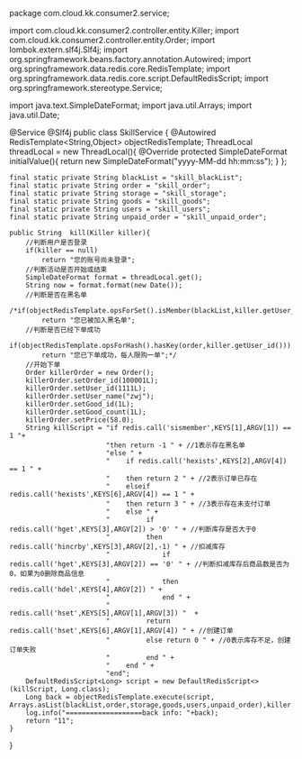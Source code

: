 package com.cloud.kk.consumer2.service;

import com.cloud.kk.consumer2.controller.entity.Killer;
import com.cloud.kk.consumer2.controller.entity.Order;
import lombok.extern.slf4j.Slf4j;
import org.springframework.beans.factory.annotation.Autowired;
import org.springframework.data.redis.core.RedisTemplate;
import org.springframework.data.redis.core.script.DefaultRedisScript;
import org.springframework.stereotype.Service;

import java.text.SimpleDateFormat;
import java.util.Arrays;
import java.util.Date;

@Service
@Slf4j
public class SkillService {
    @Autowired
    RedisTemplate<String,Object> objectRedisTemplate;
    ThreadLocal<SimpleDateFormat> threadLocal = new ThreadLocal<SimpleDateFormat>(){
        @Override
        protected SimpleDateFormat initialValue(){
            return new SimpleDateFormat("yyyy-MM-dd hh:mm:ss");
        }
    };

    final static private String blackList = "skill_blackList";
    final static private String order = "skill_order";
    final static private String storage = "skill_storage";
    final static private String goods = "skill_goods";
    final static private String users = "skill_users";
    final static private String unpaid_order = "skill_unpaid_order";

    public String  kill(Killer killer){
        //判断用户是否登录
        if(killer == null)
            return "您的账号尚未登录";
        //判断活动是否开始或结束
        SimpleDateFormat format = threadLocal.get();
        String now = format.format(new Date());
        //判断是否在黑名单
        /*if(objectRedisTemplate.opsForSet().isMember(blackList,killer.getUser_id()))
            return "您已被加入黑名单";
        //判断是否已经下单成功
        if(objectRedisTemplate.opsForHash().hasKey(order,killer.getUser_id()))
            return "您已下单成功，每人限购一单";*/
        //开始下单
        Order killerOrder = new Order();
        killerOrder.setOrder_id(100001L);
        killerOrder.setUser_id(1111L);
        killerOrder.setUser_name("zwj");
        killerOrder.setGood_id(1L);
        killerOrder.setGood_count(1L);
        killerOrder.setPrice(58.0);
        String killScript = "if redis.call('sismember',KEYS[1],ARGV[1]) == 1 "+
                            "then return -1 " + //1表示存在黑名单
                            "else " +
                            "    if redis.call('hexists',KEYS[2],ARGV[4]) == 1 " +
                            "    then return 2 " + //2表示订单已存在
                            "    elseif redis.call('hexists',KEYS[6],ARGV[4]) == 1 " +
                            "    then return 3 " + //3表示存在未支付订单
                            "    else " +
                            "         if redis.call('hget',KEYS[3],ARGV[2]) > '0' " + //判断库存是否大于0
                            "         then redis.call('hincrby',KEYS[3],ARGV[2],-1) " + //扣减库存
                            "             if redis.call('hget',KEYS[3],ARGV[2]) == '0' " + //判断扣减库存后商品数是否为0，如果为0删除商品信息
                            "             then redis.call('hdel',KEYS[4],ARGV[2]) " +
                            "             end " +
                            "         redis.call('hset',KEYS[5],ARGV[1],ARGV[3]) "  +
                            "         return redis.call('hset',KEYS[6],ARGV[1],ARGV[4]) " + //创建订单
                            "         else return 0 " + //0表示库存不足，创建订单失败
                            "         end " +
                            "    end " +
                            "end";
        DefaultRedisScript<Long> script = new DefaultRedisScript<>(killScript, Long.class);
        Long back = objectRedisTemplate.execute(script, Arrays.asList(blackList,order,storage,goods,users,unpaid_order),killer.getUser_id(),killer.getGood_id(),killer,killerOrder);
        log.info("===================back info: "+back);
        return "11";
    }
}
    
